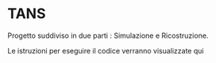 # TANS
Progetto suddiviso in due parti : Simulazione e Ricostruzione.

Le istruzioni per eseguire il codice verranno visualizzate qui
